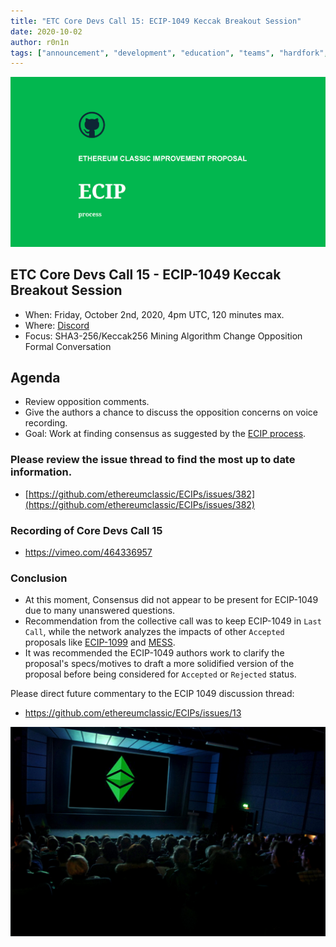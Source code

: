 ```yaml
---
title: "ETC Core Devs Call 15: ECIP-1049 Keccak Breakout Session"
date: 2020-10-02
author: r0n1n
tags: ["announcement", "development", "education", "teams", "hardfork", "media"]
---
```


![ETC Core Devs Call 15 - ECIP-1049 Keccak Breakout Session](./ethereum_classic_ecip_wallpaper.png)

## ETC Core Devs Call 15 - ECIP-1049 Keccak Breakout Session

* When: Friday, October 2nd, 2020, 4pm UTC, 120 minutes max.
* Where: [Discord](https://discord.gg/3ZbKvb)
* Focus: SHA3-256/Keccak256 Mining Algorithm Change Opposition Formal Conversation

## Agenda

* Review opposition comments.
* Give the authors a chance to discuss the opposition concerns on voice recording.
* Goal: Work at finding consensus as suggested by the [ECIP process](https://github.com/ethereumclassic/ECIPs#avoiding-network-splits).

### Please review the issue thread to find the most up to date information.

* [https://github.com/ethereumclassic/ECIPs/issues/382](https://github.com/ethereumclassic/ECIPs/issues/382)

### Recording of Core Devs Call 15

* https://vimeo.com/464336957

### Conclusion

* At this moment, Consensus did not appear to be present for ECIP-1049 due to many unanswered questions. 
* Recommendation from the collective call was to keep ECIP-1049 in `Last Call`, while the network analyzes the impacts of other `Accepted` proposals like [ECIP-1099](https://github.com/ethereumclassic/ECIPs/issues/368) and [MESS](https://github.com/ethereumclassic/ECIPs/issues/374).
* It was recommended the ECIP-1049 authors work to clarify the proposal's specs/motives to draft a more solidified version of the proposal before being considered for `Accepted` or `Rejected` status.

Please direct future commentary to the ECIP 1049 discussion thread:

* https://github.com/ethereumclassic/ECIPs/issues/13

![ETC Core Devs Call 15 - ECIP-1049 Keccak Breakout Session](./etc_cdc.png)
